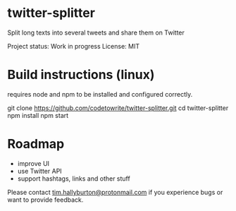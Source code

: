 # twitter-splitter
Split long texts into several tweets and share them on Twitter

Project status: Work in progress
License: MIT 

# Build instructions (linux)
requires node and npm to be installed and configured correctly. 

git clone https://github.com/codetowrite/twitter-splitter.git
cd twitter-splitter
npm install
npm start

# Roadmap
- improve UI
- use Twitter API
- support hashtags, links and other stuff



Please contact tim.hallyburton@protonmail.com if you experience bugs or want to provide feedback. 
